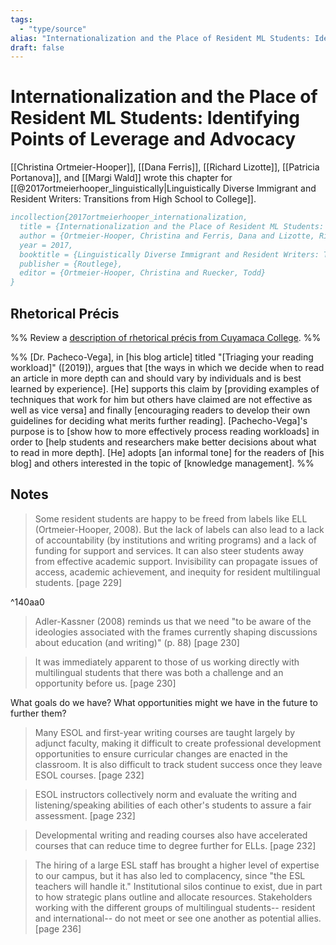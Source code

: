 ```yaml
---
tags:
  - "type/source"
alias: "Internationalization and the Place of Resident ML Students: Identifying Points of Leverage and Advocacy"
draft: false
---
```

# Internationalization and the Place of Resident ML Students: Identifying Points of Leverage and Advocacy
[[Christina Ortmeier-Hooper]], [[Dana Ferris]], [[Richard Lizotte]], [[Patricia Portanova]], and [[Margi Wald]] wrote this chapter for [[@2017ortmeierhooper_linguistically|Linguistically Diverse Immigrant and Resident Writers: Transitions from High School to College]].

```bibtex
incollection{2017ortmeierhooper_internationalization,
  title = {Internationalization and the Place of Resident ML Students: Identifying Points of Leverage and Advocacy},
  author = {Ortmeier-Hooper, Christina and Ferris, Dana and Lizotte, Richard and Portanova, Patricia and Wald, Margi},
  year = 2017,
  booktitle = {Linguistically Diverse Immigrant and Resident Writers: Transitions from High School to College},
  publisher = {Routlege},
  editor = {Ortmeier-Hooper, Christina and Ruecker, Todd}
}
```

## Rhetorical Précis
%% Review a [description of rhetorical précis from Cuyamaca College](https://www.cuyamaca.edu/student-support/tutoring-center/files/student-resources/rhetorical-precis-description-and-examples.pdf). %%

%%
[Dr. Pacheco-Vega], in [his blog article] titled "[Triaging your reading workload]" ([2019]), argues that [the ways in which we decide when to read an article in more depth can and should vary by individuals and is best learned by experience]. [He] supports this claim by [providing examples of techniques that work for him but others have claimed are not effective as well as vice versa] and finally [encouraging readers to develop their own guidelines for deciding what merits further reading]. [Pachecho-Vega]'s purpose is to [show how to more effectively process reading workloads] in order to [help students and researchers make better decisions about what to read in more depth]. [He] adopts [an informal tone] for the readers of [his blog] and others interested in the topic of [knowledge management]. 
%%
## Notes
> Some resident students are happy to be freed from labels like ELL (Ortmeier-Hooper, 2008). But the lack of labels can also lead to a lack of accountability (by institutions and writing programs) and a lack of funding for support and services. It can also steer students away from effective academic support. Invisibility can propagate issues of access, academic achievement, and inequity for resident multilingual students. [page 229]

^140aa0

> Adler-Kassner (2008) reminds us that we need "to be aware of the ideologies associated with the frames currently shaping discussions about education (and writing)" (p. 88) [page 230]

> It was immediately apparent to those of us working directly with multilingual students that there was both a challenge and an opportunity before us. [page 230]

What goals do we have? What opportunities might we have in the future to further them?

> Many ESOL and first-year writing courses are taught largely by adjunct faculty, making it difficult to create professional development opportunities to ensure curricular changes are enacted in the classroom. It is also difficult to track student success once they leave ESOL courses. [page 232]

> ESOL instructors collectively norm and evaluate the writing and listening/speaking abilities of each other's students to assure a fair assessment. [page 232]

> Developmental writing and reading courses also have accelerated courses that can reduce time to degree further for ELLs. [page 232]

> The hiring of a large ESL staff has brought a higher level of expertise to our campus, but it has also led to complacency, since "the ESL teachers will handle it." Institutional silos continue to exist, due in part to how strategic plans outline and allocate resources. Stakeholders working with the different groups of multilingual students-- resident and international-- do not meet or see one another as potential allies. [page 236]